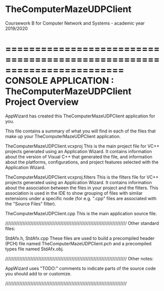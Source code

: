 # TheComputerMazeUDPClient
Coursework B for Computer Network and Systems - academic year 2019/2020

========================================================================
    CONSOLE APPLICATION : TheComputerMazeUDPClient Project Overview
========================================================================

AppWizard has created this TheComputerMazeUDPClient application for you.

This file contains a summary of what you will find in each of the files that
make up your TheComputerMazeUDPClient application.


TheComputerMazeUDPClient.vcxproj
    This is the main project file for VC++ projects generated using an Application Wizard.
    It contains information about the version of Visual C++ that generated the file, and
    information about the platforms, configurations, and project features selected with the
    Application Wizard.

TheComputerMazeUDPClient.vcxproj.filters
    This is the filters file for VC++ projects generated using an Application Wizard. 
    It contains information about the association between the files in your project 
    and the filters. This association is used in the IDE to show grouping of files with
    similar extensions under a specific node (for e.g. ".cpp" files are associated with the
    "Source Files" filter).

TheComputerMazeUDPClient.cpp
    This is the main application source file.

/////////////////////////////////////////////////////////////////////////////
Other standard files:

StdAfx.h, StdAfx.cpp
    These files are used to build a precompiled header (PCH) file
    named TheComputerMazeUDPClient.pch and a precompiled types file named StdAfx.obj.

/////////////////////////////////////////////////////////////////////////////
Other notes:

AppWizard uses "TODO:" comments to indicate parts of the source code you
should add to or customize.

/////////////////////////////////////////////////////////////////////////////
